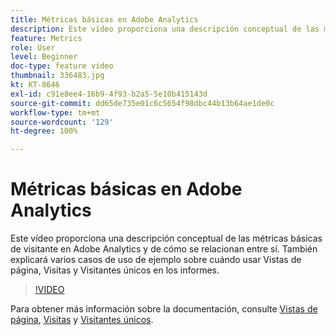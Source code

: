 ```yaml
---
title: Métricas básicas en Adobe Analytics
description: Este vídeo proporciona una descripción conceptual de las métricas básicas de visitante en Adobe Analytics y de cómo se relacionan entre sí. También explicará varios casos de uso de ejemplo sobre cuándo usar Vistas de página, Visitas y Visitantes únicos en los informes.
feature: Metrics
role: User
level: Beginner
doc-type: feature video
thumbnail: 336483.jpg
kt: KT-8646
exl-id: c91e8ee4-16b9-4f93-b2a5-5e10b415143d
source-git-commit: dd65de735e01c6c5654f98dbc44b13b64ae1de0c
workflow-type: tm+mt
source-wordcount: '129'
ht-degree: 100%

---
```


# Métricas básicas en Adobe Analytics

Este vídeo proporciona una descripción conceptual de las métricas básicas de visitante en Adobe Analytics y de cómo se relacionan entre sí. También explicará varios casos de uso de ejemplo sobre cuándo usar Vistas de página, Visitas y Visitantes únicos en los informes.

>[!VIDEO](https://video.tv.adobe.com/v/336483/?quality=12&learn=on)

Para obtener más información sobre la documentación, consulte [Vistas de página](https://experienceleague.adobe.com/docs/analytics/components/metrics/page-views.html?lang=es), [Visitas](https://experienceleague.adobe.com/docs/analytics/components/metrics/visits.html?lang=es) y [Visitantes únicos](https://experienceleague.adobe.com/docs/analytics/components/metrics/unique-visitors.html?lang=es).
